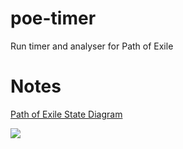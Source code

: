 # poe-timer

Run timer and analyser for Path of Exile

# Notes

[Path of Exile State Diagram](https://mermaid-js.github.io/mermaid-live-editor/edit#pako:eNqdVMFunDAQ_ZWRpVyqLIce99DVKo3aS6SqbA9tyWEEA1gyNjImaRvl3zsGs2CWTaX65Hlv_Pxm5PGLyE1BYi86h44-SqwsNrun95kGXgMImXhAqeGBdJ8JwA4aDocoSrqr0WLuyEJKinI35uYTGsDoyOlZKlnVDlJnURfjCRfAgEUHPsuCTB-k6xDEkuZZBx2_i7hj7uCH0TTy7GoIVpW2U43tyPx89wi73YdV0VM0UJs1rsAhcba0yW4UHmMrEb8boKiUELxNzCJLNOroWX0bPTco0DHIm9U9E3JWG-Gbm60aNzvqU6fbryUsq7mWszR8LWdye8G_5Tp-Iku7F8zS5wUZd3RFTs5mYqS04QesqHRgyu2y_LozWjNABXuDwyFRppI6adHVpqRfUlGSmwZ42g-HppuPHZXi4ZB6V2Hjx2cYFx5u1ODL76STRnvJi09gkCBukPe34XTr0fv13fRQ4xPxWVbzfmuCJEnmjFQ2UqGFhroOK4LSWED2-Yf72v3z3rivw6Cnp-PX07cvj3CvuSn0yWJbd_w1oXX_0Yn5z4ysiFvRkOXbC_50XzyXCS7Na-15W1CJveIPLtOvnNq3BcvfF9IZK_Ylqo5uBfbOpL91LvbO9jQlhb87ZL3-BT8C5H0)

[![](https://mermaid.ink/img/pako:eNqdVMFunDAQ_ZWRpVyqLIce99DVKo3aS6SqbA9tyWEEA1gyNjImaRvl3zsGs2CWTaX65Hlv_Pxm5PGLyE1BYi86h44-SqwsNrun95kGXgMImXhAqeGBdJ8JwA4aDocoSrqr0WLuyEJKinI35uYTGsDoyOlZKlnVDlJnURfjCRfAgEUHPsuCTB-k6xDEkuZZBx2_i7hj7uCH0TTy7GoIVpW2U43tyPx89wi73YdV0VM0UJs1rsAhcba0yW4UHmMrEb8boKiUELxNzCJLNOroWX0bPTco0DHIm9U9E3JWG-Gbm60aNzvqU6fbryUsq7mWszR8LWdye8G_5Tp-Iku7F8zS5wUZd3RFTs5mYqS04QesqHRgyu2y_LozWjNABXuDwyFRppI6adHVpqRfUlGSmwZ42g-HppuPHZXi4ZB6V2Hjx2cYFx5u1ODL76STRnvJi09gkCBukPe34XTr0fv13fRQ4xPxWVbzfmuCJEnmjFQ2UqGFhroOK4LSWED2-Yf72v3z3rivw6Cnp-PX07cvj3CvuSn0yWJbd_w1oXX_0Yn5z4ysiFvRkOXbC_50XzyXCS7Na-15W1CJveIPLtOvnNq3BcvfF9IZK_Ylqo5uBfbOpL91LvbO9jQlhb87ZL3-BT8C5H0)](https://mermaid-js.github.io/mermaid-live-editor/edit#pako:eNqdVMFunDAQ_ZWRpVyqLIce99DVKo3aS6SqbA9tyWEEA1gyNjImaRvl3zsGs2CWTaX65Hlv_Pxm5PGLyE1BYi86h44-SqwsNrun95kGXgMImXhAqeGBdJ8JwA4aDocoSrqr0WLuyEJKinI35uYTGsDoyOlZKlnVDlJnURfjCRfAgEUHPsuCTB-k6xDEkuZZBx2_i7hj7uCH0TTy7GoIVpW2U43tyPx89wi73YdV0VM0UJs1rsAhcba0yW4UHmMrEb8boKiUELxNzCJLNOroWX0bPTco0DHIm9U9E3JWG-Gbm60aNzvqU6fbryUsq7mWszR8LWdye8G_5Tp-Iku7F8zS5wUZd3RFTs5mYqS04QesqHRgyu2y_LozWjNABXuDwyFRppI6adHVpqRfUlGSmwZ42g-HppuPHZXi4ZB6V2Hjx2cYFx5u1ODL76STRnvJi09gkCBukPe34XTr0fv13fRQ4xPxWVbzfmuCJEnmjFQ2UqGFhroOK4LSWED2-Yf72v3z3rivw6Cnp-PX07cvj3CvuSn0yWJbd_w1oXX_0Yn5z4ysiFvRkOXbC_50XzyXCS7Na-15W1CJveIPLtOvnNq3BcvfF9IZK_Ylqo5uBfbOpL91LvbO9jQlhb87ZL3-BT8C5H0)
